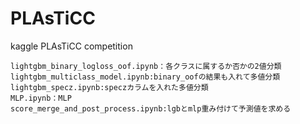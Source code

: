 # PLAsTiCC
kaggle PLAsTiCC competition

```
lightgbm_binary_logloss_oof.ipynb：各クラスに属するか否かの2値分類
lightgbm_multiclass_model.ipynb:binary_oofの結果も入れて多値分類
lightgbm_specz.ipynb:speczカラムを入れた多値分類
MLP.ipynb：MLP
score_merge_and_post_process.ipynb:lgbとmlp重み付けて予測値を求める
```

